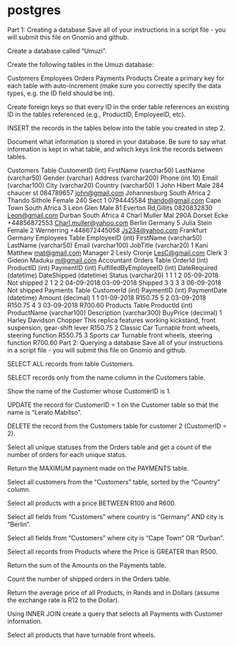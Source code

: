 # postgres
Part 1: Creating a database
Save all of your instructions in a script file - you will submit this file on Gnomio and github.

Create a database called “Umuzi”.

Create the following tables in the Umuzi database:

Customers
Employees
Orders
Payments
Products
Create a primary key for each table with auto-increment (make sure you correctly specify the data types, e.g. the ID field should be int).

Create foreign keys so that every ID in the order table references an existing ID in the tables referenced (e.g., ProductID, EmployeeID, etc).

INSERT the records in the tables below into the table you created in step 2.

Document what information is stored in your database. Be sure to say what information is kept in what table, and which keys link the records between tables.

Customers Table
CustomerID (int)	FirstName (varchar50)	LastName (varchar50)	Gender (varchar)	Address (varchar200)	Phone (int 10)	Email (varchar100)	City (varchar20)	Country (varchar50)
1	John	Hibert	Male	284 chaucer st	084789657	john@gmail.com	Johannesburg	South Africa
2	Thando	Sithole	Female	240 Sect 1	0794445584	thando@gmail.com	Cape Town	South Africa
3	Leon	Glen	Male	81 Everton Rd,Gillits	0820832830	Leon@gmail.com	Durban	South Africa
4	Charl	Muller	Mal	290A Dorset Ecke	+44856872553	Charl.muller@yahoo.com	Berlin	Germany
5	Julia	Stein	Female	2 Wernerring	+448672445058	Js234@yahoo.com	Frankfurt	Germany
Employees Table
EmployeeID (int)	FirstName (varchar50)	LastName (varchar50)	Email (varchar100)	JobTitle (varchar20)
1	Kani	Matthew	mat@gmail.com	Manager
2	Lesly	Cronje	LesC@gmail.com	Clerk
3	Gideon	Maduku	m@gmail.com	Accountant
Orders Table
OrderId (int)	ProductID (int)	PaymentID (int)	FulfilledByEmployeeID (int)	DateRequired (datetime)	DateShipped (datetime)	Status (varchar20)
1	1	1	2	05-09-2018		Not shipped
2	1	2	2	04-09-2018	03-09-2018	Shipped
3	3	3	3	06-09-2018		Not shipped
Payments Table
CustomerId (int)	PaymentID (int)	PaymentDate (datetime)	Amount (decimal)
1	1	01-09-2018	R150.75
5	2	03-09-2018	R150.75
4	3	03-09-2018	R700.60
Products Table
ProductId (int)	ProductName (varchar100)	Description (varchar300)	BuyPrice (decimal)
1	Harley Davidson Chopper	This replica features working kickstand, front suspension, gear-shift lever	R150.75
2	Classic Car	Turnable front wheels, steering function	R550.75
3	Sports car	Turnable front wheels, steering function	R700.60
Part 2: Querying a database
Save all of your instructions in a script file - you will submit this file on Gnomio and github.

SELECT ALL records from table Customers.

SELECT records only from the name column in the Customers table.

Show the name of the Customer whose CustomerID is 1.

UPDATE the record for CustomerID = 1 on the Customer table so that the name is “Lerato Mabitso”.

DELETE the record from the Customers table for customer 2 (CustomerID = 2).

Select all unique statuses from the Orders table and get a count of the number of orders for each unique status.

Return the MAXIMUM payment made on the PAYMENTS table.

Select all customers from the “Customers” table, sorted by the “Country” column.

Select all products with a price BETWEEN R100 and R600.

Select all fields from “Customers” where country is “Germany” AND city is “Berlin”.

Select all fields from “Customers” where city is “Cape Town” OR “Durban”.

Select all records from Products where the Price is GREATER than R500.

Return the sum of the Amounts on the Payments table.

Count the number of shipped orders in the Orders table.

Return the average price of all Products, in Rands and in Dollars (assume the exchange rate is R12 to the Dollar).

Using INNER JOIN create a query that selects all Payments with Customer information.

Select all products that have turnable front wheels.
